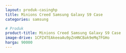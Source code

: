 ```yaml
---
layout: produk-casinghp
title: Minions Creed Samsung Galaxy S9 Case
categories: samsung

# Produk
product-title: Minions Creed Samsung Galaxy S9 Case
image-drive: 1CPZ4TEAkeeaAu9pZnHNCBak9eMq7FGHo
harga: 90000
---
```

